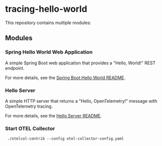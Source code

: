 # tracing-hello-world

This repository contains multiple modules:

## Modules

### Spring Hello World Web Application

A simple Spring Boot web application that provides a "Hello, World!" REST endpoint.

For more details, see the [Spring Boot Hello World README](spring-boot-hello-world/README.md).

### Hello Server

A simple HTTP server that returns a "Hello, OpenTelemetry!" message with OpenTelemetry tracing.

For more details, see the [Hello Server README](hello-server/README.md).

### Start OTEL Collector

```aiignore
 ./otelcol-contrib --config otel-collector-config.yaml
```
